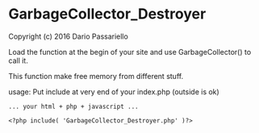 # GarbageCollector_Destroyer
Copyright (c) 2016 Dario Passariello

Load the function at the begin of your site and use GarbageCollector() to call it.

This function make free memory from different stuff.

usage:
Put include at very end of your index.php
(outside </html> is ok)

```
... your html + php + javascript ...

<?php include( 'GarbageCollector_Destroyer.php' )?>
```
